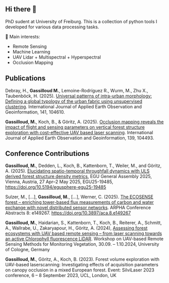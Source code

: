 ## Hi there 👋

PhD sudent at University of Freiburg.
This is a collection of python tools I developed for various data processing tasks.

🔭 Main interests:
- Remote Sensing
- Machine Learning
- UAV Lidar + Multispectral + Hyperspectral
- Occlusion Mapping


## Publications

Debray, H., **Gassilloud M.**, Lemoine-Rodríguez R., Wurm, M., Zhu X., Taubenböck, H. (2025). [Universal patterns of intra-urban morphology: Defining a global typology of the urban fabric using unsupervised clustering](https://www.sciencedirect.com/science/article/pii/S1569843225002572). International Journal of Applied Earth Observation and Geoinformation, 141, 104610.

**Gassilloud, M.**, Koch, B., & Göritz, A. (2025). [Occlusion mapping reveals the impact of flight and sensing parameters on vertical forest structure exploration with cost-effective UAV based laser scanning](https://www.sciencedirect.com/science/article/pii/S1569843225001402). International Journal of Applied Earth Observation and Geoinformation, 139, 104493.



## Conference Contributions

**Gassilloud, M.**, Dedden, L., Koch, B., Kattenborn, T., Weiler, M., and Göritz, A. (2025). [Elucidating spatio-temporal throughfall dynamics with ULS derived forest structure density metrics](https://meetingorganizer.copernicus.org/EGU25/EGU25-19485.html), EGU General Assembly 2025, Vienna, Austria, 27 Apr–2 May 2025, EGU25-19485, https://doi.org/10.5194/egusphere-egu25-19485 

Sulzer, M., [...], **Gassilloud, M.**, [...], Werner, C. (2025). [The ECOSENSE forest – enriching tower-based flux measurements of carbon and water exchange with novel distributed sensor networks](https://aca.pensoft.net/article/149267/). ARPHA Conference Abstracts 8: e149267. https://doi.org/10.3897/aca.8.e149267

**Gassilloud, M.**, Haidarian, S., Kattenborn, T., Koch, B., Reiterer, A., Schmitt, A., Wallrabe, U., Zakaryapour, H., Göritz, A. (2024), [Assessing forest ecosystems with UAV based remote sensing – from laser scanning towards an active Chlorophyll fluorescence LiDAR](https://www.crc1211db.uni-koeln.de/workshops/workshop_2024_uavrs_posters.php). Workshop on UAV-based Remote Sensing Methods for Monitoring Vegetation, 30.09. – 1.10.2024, University of Cologne, Germany

**Gassilloud, M.**, Göritz, A., Koch, B. (2023). Forest volume exploration with UAV-based laserscanning: Investigating effects of acquisition parameters on canopy occlusion in a mixed European forest. Event: SilviLaser 2023 conference, 6 – 8 September 2023, UCL, London, UK




<!--
**MGEOS/MGEOS** is a ✨ _special_ ✨ repository because its `README.md` (this file) appears on your GitHub profile.

Here are some ideas to get you started:

- 🔭 I’m currently working on ...
- 🌱 I’m currently learning ...
- 👯 I’m looking to collaborate on ...
- 🤔 I’m looking for help with ...
- 💬 Ask me about ...
- 📫 How to reach me: ...
- 😄 Pronouns: ...
- ⚡ Fun fact: ...
-->
